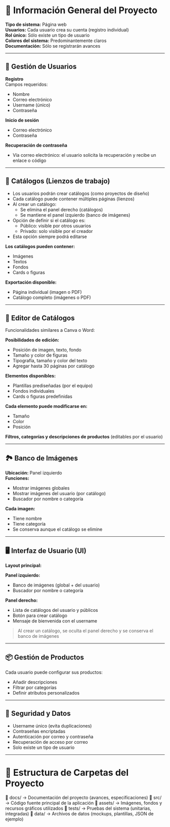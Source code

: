# 🧾 Información General del Proyecto

**Tipo de sistema:** Página web  
**Usuarios:** Cada usuario crea su cuenta (registro individual)  
**Rol único:** Sólo existe un tipo de usuario  
**Colores del sistema:** Predominantemente claros  
**Documentación:** Sólo se registrarán avances  

---

## 👤 Gestión de Usuarios

**Registro**  
Campos requeridos:  
- Nombre  
- Correo electrónico  
- Username (único)  
- Contraseña  

**Inicio de sesión**  
- Correo electrónico  
- Contraseña  

**Recuperación de contraseña**  
- Vía correo electrónico: el usuario solicita la recuperación y recibe un enlace o código

---

## 📁 Catálogos (Lienzos de trabajo)

- Los usuarios podrán crear catálogos (como proyectos de diseño)
- Cada catálogo puede contener múltiples páginas (lienzos)
- Al crear un catálogo:
  - Se elimina el panel derecho (catálogos)
  - Se mantiene el panel izquierdo (banco de imágenes)
- Opción de definir si el catálogo es:
  - Público: visible por otros usuarios
  - Privado: solo visible por el creador
- Esta opción siempre podrá editarse

**Los catálogos pueden contener:**
- Imágenes
- Textos
- Fondos
- Cards o figuras

**Exportación disponible:**
- Página individual (imagen o PDF)
- Catálogo completo (imágenes o PDF)

---

## 🎨 Editor de Catálogos

Funcionalidades similares a Canva o Word:

**Posibilidades de edición:**
- Posición de imagen, texto, fondo
- Tamaño y color de figuras
- Tipografía, tamaño y color del texto
- Agregar hasta 30 páginas por catálogo

**Elementos disponibles:**
- Plantillas prediseñadas (por el equipo)
- Fondos individuales
- Cards o figuras predefinidas

**Cada elemento puede modificarse en:**
- Tamaño
- Color
- Posición

**Filtros, categorías y descripciones de productos** (editables por el usuario)

---

## 🏞 Banco de Imágenes

**Ubicación:** Panel izquierdo  
**Funciones:**
- Mostrar imágenes globales
- Mostrar imágenes del usuario (por catálogo)
- Buscador por nombre o categoría

**Cada imagen:**
- Tiene nombre
- Tiene categoría
- Se conserva aunque el catálogo se elimine

---

## 🖥️ Interfaz de Usuario (UI)

**Layout principal:**

**Panel izquierdo:**
- Banco de imágenes (global + del usuario)
- Buscador por nombre o categoría

**Panel derecho:**
- Lista de catálogos del usuario y públicos
- Botón para crear catálogo
- Mensaje de bienvenida con el username

> Al crear un catálogo, se oculta el panel derecho y se conserva el banco de imágenes

---

## 📦 Gestión de Productos

Cada usuario puede configurar sus productos:  
- Añadir descripciones  
- Filtrar por categorías  
- Definir atributos personalizados  

---

## 🔐 Seguridad y Datos

- Username único (evita duplicaciones)
- Contraseñas encriptadas
- Autenticación por correo y contraseña
- Recuperación de acceso por correo
- Solo existe un tipo de usuario

---

# 📂 Estructura de Carpetas del Proyecto

📁 docs/ → Documentación del proyecto (avances, especificaciones)
📁 src/ → Código fuente principal de la aplicación
📁 assets/ → Imágenes, fondos y recursos gráficos utilizados
📁 tests/ → Pruebas del sistema (unitarias, integradas)
📁 data/ → Archivos de datos (mockups, plantillas, JSON de ejemplo)